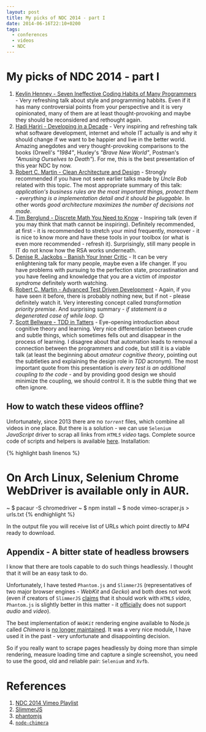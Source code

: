 ```yaml
---
layout: post
title: My picks of NDC 2014 - part I
date: 2014-06-16T22:10+0200
tags:
  - conferences
  - videos
  - NDC
---
```


# My picks of NDC 2014 - part I

1. [Kevlin Henney - Seven Ineffective Coding Habits of Many Programmers](https://vimeo.com/97329157) - Very refreshing talk about style and programming habbits. Even if it has many controversial points from your perspective and it is very opinionated, many of them are at least thought-provoking and maybe they should be reconsidered and rethought again.
2. [Hadi Hariri - Developing in a Decade](https://vimeo.com/97315946) - Very inspiring and refreshing talk what software development, internet and whole IT actually is and why it should change if we want to be happier and live in the better world. Amazing anegdotes and very thought-provoking comparisons to the books (Orwell's *"1984"*, Huxley's *"Brave New World"*, Postman's *"Amusing Ourselves to Death"*). For me, this is the best presentation of this year NDC by now.
3. [Robert C. Martin - Clean Architecture and Design](https://vimeo.com/97530863) - Strongly recommended if you have not seen earlier talks made by *Uncle Bob* related with this topic. The most appropriate summary of this talk: *application's business rules are the most important things, protect them - everything is a implementation detail and it should be pluggable*. In other words *good architecture maximizes the number of decisions not made*.
4. [Tim Berglund - Discrete Math You Need to Know](https://vimeo.com/97505656) - Inspiring talk (even if you may think that math cannot be inspiring). Definitely recommended, at first - it is recommended to stretch your mind frequently, moreover - it is nice to know more and have these tools in your toolbox (or what is even more recommended - refresh it). Surprisingly, still many people in IT do not know how the RSA works underneath.
5. [Denise R. Jackobs - Banish Your Inner Critic](https://vimeo.com/97318800) - It can be very enlightening talk for many people, maybe even a life changer. If you have problems with pursuing to the perfection state, procrastination and you have feeling and knowledge that you are a victim of *impostor syndrome* definitely worth watching.
6. [Robert C. Martin - Advanced Test Driven Development](https://vimeo.com/97516288) - Again, if you have seen it before, there is probably nothing new, but if not - please definitely watch it. Very interesting concept called *transformation priority premise*. And surprising summary - *if statement is a degenerated case of while loop*. :wink:
7. [Scott Bellware - TDD in Tatters](https://vimeo.com/97537026) - Eye-opening introduction about cognitive theory and learning. Very nice differentiation between crude and subtle things, which sometimes fells out and disappear in the process of learning. I disagree about that automation leads to removal a connection between the programmers and code, but still it is a viable talk (at least the beginning about *amateur cognitive theory*, pointing out the subtleties and explaining the design role in *TDD* acronym). The most important quote from this presentation is *every test is an additional coupling to the code* - and by providing good design we should minimize the coupling, we should control it. It is the subtle thing that we often ignore.

## How to watch these videos offline?

Unfortunately, since 2013 there are no *`torrent`* files, which combine all videos in one place. But there is a solution - we can use `Selenium` *JavaScript* driver to scrap all links from *`HTML5`* *video* tags. Complete source code of scripts and helpers is available [here](https://github.com/afronski/playground-repository/tree/master/vimeo-scraper). Installation:

{% highlight bash linenos %}
# On Arch Linux, Selenium Chrome WebDriver is available only in AUR.
~ $ pacaur -S chromedriver
~ $ npm install
~ $ node vimeo-scraper.js > urls.txt
{% endhighlight %}

In the output file you will receive list of URLs which point directly to *MP4* ready to download.

## Appendix - A bitter state of headless browsers

I know that there are tools capable to do such things headlessly. I thought that it will be an easy task to do.

Unfortunately, I have tested `Phantom.js` and `SlimmerJS` (representatives of two major browser engines - *WebKit* and *Gecko*) and both does not work (even if creators of `SlimmerJS` [claims](http://slimerjs.org/features.html) that it should work with *`HTML5`* *video*, `Phantom.js` is slightly better in this matter - it [officially](https://github.com/ariya/phantomjs/wiki/Supported-Web-Standards#unsupported-features) does not support *audio* and *video*).

The best implementation of *`WebKit`* rendering engine available to Node.js called *Chimera* is [no longer maintained](https://github.com/deanmao/node-chimera/issues/44#issuecomment-30561620). It was a very nice module, I have used it in the past - very unfortunate and disappointing decision.

So if you really want to scrape pages headlessly by doing more than simple rendering, measure loading time and capture a single screenshot, you need to use the good, old and reliable pair: `Selenium` and `Xvfb`.

# References

1. [NDC 2014 Vimeo Playlist](https://vimeo.com/channels/ndc2014)
2. [SlimmerJS](http://slimmerjs.org)
3. [phantomjs](http://phantomjs.org)
4. [`node-chimera`](https://github.com/deanmao/node-chimera)
